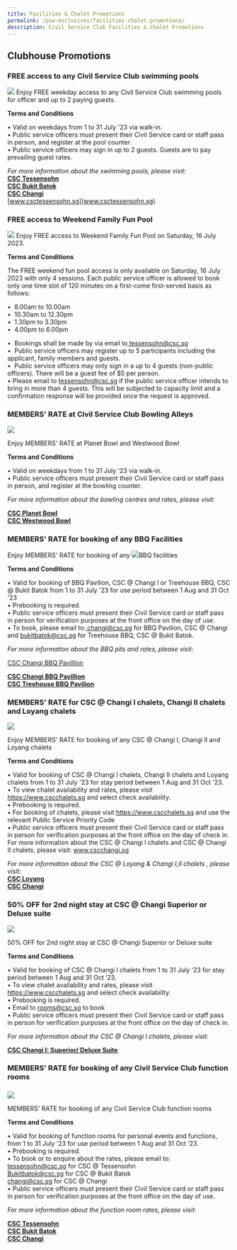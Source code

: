 ```yaml
---
title: Facilities & Chalet Promotions
permalink: /psw-exclusives/facilities-chalet-promotions/
description: Civil Service Club Facilities & Chalet Promotions
---
```

## Clubhouse Promotions 


### FREE access to any Civil Service Club swimming pools 

![](/images/PSW2023%20Exclusive_image/civil%20service%20club%20swimming%20pools.png)
Enjoy FREE weekday access to any Civil Service Club swimming pools for officer and up to 2 paying guests. 

   

**Terms and Conditions**

• Valid on weekdays from 1 to 31 July '23 via walk-in.  
• Public service officers must present their Civil Service card or staff pass in person, and register at the pool counter.  
• Public service officers may sign in up to 2 guests. Guests are to pay prevailing guest rates.  

*For more information about the swimming pools, please visit:* <br> 
**[CSC Tessensohn](www.csctessensohn.sg)** <br>
**[CSC Bukit Batok](www.cscbukuitbatok.sg)** <br>
**[CSC Changi](www.cscchangi.sg/)**<br>
[www.csctessensohn.sg](www.csctessensohn.sg)

### FREE access to Weekend Family Fun Pool
   
![](/images/PSW2023%20Exclusive_image/civil%20service%20club%20weekend%20fun%20pool.png)
Enjoy FREE access to Weekend Family Fun Pool on Saturday, 16 July 2023. 

**Terms and Conditions**

The FREE weekend fun pool access is only available on Saturday, 16 July 2023 with only 4 sessions. Each public service officer is allowed to book only one time slot of 120 minutes on a first-come first-served basis as follows:  

•&nbsp; 8.00am to 10.00am  
•&nbsp; 10.30am to 12.30pm  
•&nbsp; 1.30pm to 3.30pm  
•&nbsp; 4.00pm to 6.00pm  



•&nbsp; Bookings shall be made by via email to<a href="tessensohn@csc.sg"> tessensohn@csc.sg</a><br>
•&nbsp; Public service officers may register up to 5 participants including the applicant, family members and guests.  
•&nbsp; Public service officers may only sign in a up to 4 guests (non-public officers). There will be a guest fee of $5 per person.  
• Please email to <a href="tessensohn@csc.sg"> tessensohn@csc.sg</a> if the public service officer intends to bring in more than 4 guests. This will be subjected to capacity limit and a confirmation response will be provided once the request is approved.

### MEMBERS' RATE at Civil Service Club Bowling Alleys
![](/images/PSW2023%20Exclusive_image/civil%20service%20club%20bowling%20alleys.png)

Enjoy MEMBERS' RATE at Planet Bowl and Westwood Bowl

**Terms and Conditions**

• Valid on weekdays from 1 to 31 July ‘23 via walk-in.  
• Public service officers must present their Civil Service card or staff pass in person, and register at the bowling counter.  

*For more information about the bowling centres and rates, please visit:* <br> 

**[CSC Planet Bowl](www.csc.sg/planetbowl)** <br>
**[CSC Westwood Bowl](www.csc.sg/westwoodbowl)** <br>



### MEMBERS' RATE for booking of any BBQ Facilities


Enjoy MEMBERS' RATE for booking of any ![](/images/PSW2023%20Exclusive_image/civil%20service%20club%20bbq%20pits.png)BBQ facilities

**Terms and Conditions**
  
• Valid for booking of BBQ Pavilion, CSC @ Changi l or Treehouse BBQ, CSC @ Bukit Batok from 1 to 31 July '23 for use period between 1 Aug and 31 Oct '23  
• Prebooking is required.  
• Public service officers must present their Civil Service card or staff pass in person for verification purposes at the front office on the day of use.  
• To book, please email to:<a href="changi@csc.sg"> changi@csc.sg</a> for BBQ Pavilion, CSC @ Changi and <a href="changi@csc.sg"> bukitbatok@csc.sg</a> for Treehouse BBQ, CSC @ Bukit Batok.

*For more information about the BBQ pits and rates, please visit:* <br>

[CSC Changi BBQ Pavillion](www.cscchangi.sg/Fun_BBQ.aspx)

**[CSC Changi BBQ Pavillion](www.cscchangi.sg/Fun_BBQ.aspx)** <br>
**[CSC Treehouse BBQ Pavilion](www.cscbukitbatok.sg/CSC-Bukit-Batok-Club-House-Treehouse-BBQ-pavilions-Family-Recreation)** <br>

### MEMBERS' RATE for CSC @ Changi l chalets, Changi II chalets and Loyang chalets

![](/images/PSW2023%20Exclusive_image/civil%20service%20club%20chalets.png)

Enjoy MEMBERS' RATE for booking of any CSC @ Changi I, Changi II and Loyang chalets

**Terms and Conditions**
   
• Valid for booking of CSC @ Changi l chalets, Changi II chalets and Loyang chalets from 1 to 31 July '23 for stay period between 1 Aug and 31 Oct '23.  
• To view chalet availability and rates, please visit https://www.cscchalets.sg and select check availability.  
• Prebooking is required.  
• For booking of chalets, please visit https://www.cscchalets.sg and use the relevant Public Service Priority Code  
• Public service officers must present their Civil Service card or staff pass in person for verification purposes at the front office on the day of check in.  
For more information about the CSC @ Changi l chalets and CSC @ Changi II chalets, please visit: www.cscchangi.sg  

*For more information about the CSC @ Loyang &amp; Changi I,II chalets , please visit:*<br>
**[CSC Loyang](https://www.cscloyang.sg)** <br>
**[CSC Changi](www.cscchangi.sg/)**<br>

### 50% OFF for 2nd night stay at CSC @ Changi Superior or Deluxe suite

![](/images/PSW2023%20Exclusive_image/civil%20service%20club%20superior%20deluxe.png)  

50% OFF for 2nd night stay at CSC @ Changi Superior or Deluxe suite

**Terms and Conditions**
  
• Valid for booking of CSC @ Changi l chalets from 1 to 31 July ‘23 for stay period between 1 Aug and 31 Oct ‘23.  
• To view chalet availability and rates, please visit https://www.cscchalets.sg and select check availability.  
• Prebooking is required.  
• Email to <a href="rooms@csc.sg"> rooms@csc.sg</a> to book  
• Public service officers must present their Civil Service card or staff pass in person for verification purposes at the front office on the day of check in.  

*For more information about the CSC @ Changi l chalets, please visit:* <br>

**[CSC Changi I: Superior/ Deluxe Suite](https://www.cscchangi.sg/Stay_SingleSuite.aspx)**


### MEMBERS' RATE for booking of any Civil Service Club function rooms
### 
   
![](/images/PSW2023%20Exclusive_image/civil%20service%20club%20function%20rooms.png)

MEMBERS' RATE for booking of any Civil Service Club function rooms

**Terms and Conditions**

• Valid for booking of function rooms for personal events and functions, from 1 to 31 July ‘23 for use period between 1 Aug and 31 Oct ‘23.  
• Prebooking is required.  
• To book or to enquire about the rates, please email to:  
<a href="tessensohn@csc.sg"> tessensohn@csc.sg</a> for CSC @ Tessensohn  
<a href="Bukitbatok@csc.sg"> Bukitbatok@csc.sg</a> for CSC @ Bukit Batok  
<a href="changi@csc.sg"> changi@csc.sg</a> for CSC @ Changi  
• Public service officers must present their Civil Service card or staff pass in person for verification purposes at the front office on the day of use.  

*For more information about the function room rates, please visit:*<br>
 
**[CSC Tessensohn](www.csctessensohn.sg)** <br>
**[CSC Bukit Batok](www.cscbukuitbatok.sg)** <br>
**[CSC Changi](www.cscchangi.sg/)**<br>